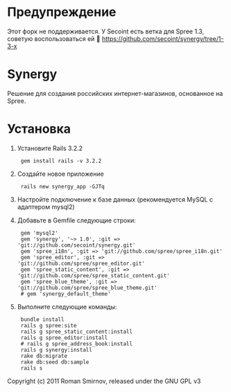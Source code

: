 Предупреждение
================

Этот  форк не поддерживается. У Secoint есть ветка для Spree 1.3, советую воспользоваться ей  https://github.com/secoint/synergy/tree/1-3-x              






Synergy
=======

Решение для создания российских интернет-магазинов, основанное на Spree.


Установка
=========

1. Установите Rails 3.2.2
    
        gem install rails -v 3.2.2
    
2. Создайте новое приложение
    
        rails new synergy_app -GJTq
    
3. Настройте подключение к базе данных (рекомендуется MySQL с адаптером mysql2)

4. Добавьте в Gemfile следующие строки:
    
        gem 'mysql2'
        gem 'synergy', '~> 1.0', :git => 'git://github.com/secoint/synergy.git'
        gem 'spree_i18n', :git => 'git://github.com/spree/spree_i18n.git'
        gem 'spree_editor', :git => 'git://github.com/spree/spree_editor.git'
        gem 'spree_static_content', :git => 'git://github.com/spree/spree_static_content.git'
        gem 'spree_blue_theme', :git => 'git://github.com/spree/spree_blue_theme.git'
        # gem 'synergy_default_theme'
    
5. Выполните следующие команды:
    
        bundle install
        rails g spree:site
        rails g spree_static_content:install
        rails g spree_editor:install
        # rails g spree_address_book:install
        rails g synergy:install
        rake db:migrate
        rake db:seed db:sample
        rails s
    

Copyright (c) 2011 Roman Smirnov, released under the GNU GPL v3
